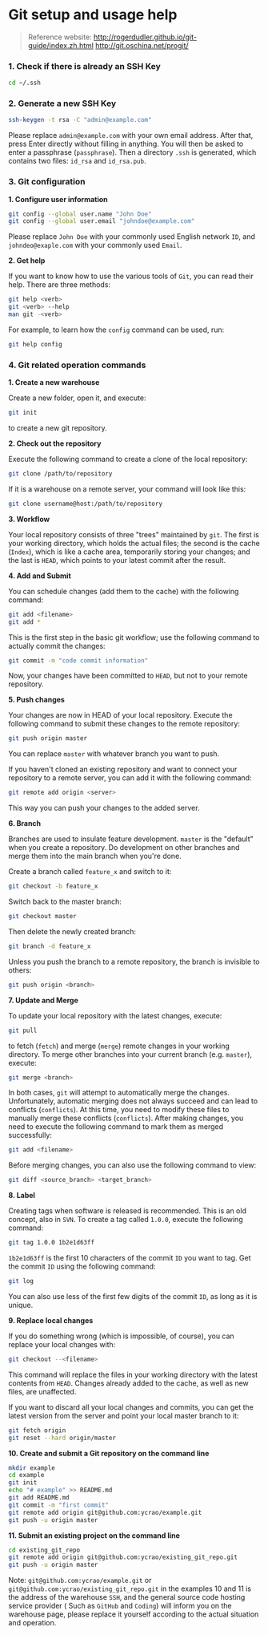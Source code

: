 # Git setup and usage help


> Reference website:
http://rogerdudler.github.io/git-guide/index.zh.html
http://git.oschina.net/progit/

### 1. Check if there is already an SSH Key

```bash
cd ~/.ssh
```

### 2. Generate a new SSH Key

```bash
ssh-keygen -t rsa -C "admin@example.com"
```
Please replace `admin@example.com` with your own email address. After that, press Enter directly without filling in anything. You will then be asked to enter a passphrase (`passphrase`). Then a directory `.ssh` is generated, which contains two files: `id_rsa` and `id_rsa.pub`.

### 3. Git configuration

**1. Configure user information**

```bash
git config --global user.name "John Doe"
git config --global user.email "johndoe@example.com"
```

Please replace `John Doe` with your commonly used English network `ID`, and `johndeo@exaple.com` with your commonly used `Email`.

**2. Get help**

If you want to know how to use the various tools of `Git`, you can read their help. There are three methods:

```bash
git help <verb>
git <verb> --help
man git -<verb>
```

For example, to learn how the `config` command can be used, run:

```bash
git help config
```

### 4. Git related operation commands


**1. Create a new warehouse**

Create a new folder, open it, and execute:

```bash
git init
```

to create a new git repository.

**2. Check out the repository**

Execute the following command to create a clone of the local repository:

```bash
git clone /path/to/repository
```

If it is a warehouse on a remote server, your command will look like this:

```bash
git clone username@host:/path/to/repository
```

**3. Workflow**

Your local repository consists of three "trees" maintained by `git`. The first is your working directory, which holds the actual files; the second is the cache (`Index`), which is like a cache area, temporarily storing your changes; and the last is `HEAD`, which points to your latest commit after the result.

**4. Add and Submit**

You can schedule changes (add them to the cache) with the following command:

```bash
git add <filename>
git add *
```

This is the first step in the basic git workflow; use the following command to actually commit the changes:

```bash
git commit -m "code commit information"
```

Now, your changes have been committed to `HEAD`, but not to your remote repository.

**5. Push changes**

Your changes are now in HEAD of your local repository. Execute the following command to submit these changes to the remote repository:

```bash
git push origin master
```

You can replace `master` with whatever branch you want to push.

If you haven't cloned an existing repository and want to connect your repository to a remote server, you can add it with the following command:

```bash
git remote add origin <server>
```

This way you can push your changes to the added server.

**6. Branch**

Branches are used to insulate feature development. `master` is the "default" when you create a repository. Do development on other branches and merge them into the main branch when you're done.

Create a branch called `feature_x` and switch to it:

```bash
git checkout -b feature_x
```

Switch back to the master branch:

```bash
git checkout master
```

Then delete the newly created branch:

```bash
git branch -d feature_x
```

Unless you push the branch to a remote repository, the branch is invisible to others:

```bash
git push origin <branch>
```

**7. Update and Merge**

To update your local repository with the latest changes, execute:

```bash
git pull
```

to fetch (`fetch`) and merge (`merge`) remote changes in your working directory.
To merge other branches into your current branch (e.g. `master`), execute:

```bash
git merge <branch>
```

In both cases, `git` will attempt to automatically merge the changes. Unfortunately, automatic merging does not always succeed and can lead to conflicts (`conflicts`). At this time, you need to modify these files to manually merge these conflicts (`conflicts`). After making changes, you need to execute the following command to mark them as merged successfully:

```bash
git add <filename>
```
Before merging changes, you can also use the following command to view:

```bash
git diff <source_branch> <target_branch>
```

**8. Label**

Creating tags when software is released is recommended. This is an old concept, also in `SVN`. To create a tag called `1.0.0`, execute the following command:

```bash
git tag 1.0.0 1b2e1d63ff
```

`1b2e1d63ff` is the first 10 characters of the commit `ID` you want to tag. Get the commit `ID` using the following command:

```bash
git log
```
You can also use less of the first few digits of the commit `ID`, as long as it is unique.

**9. Replace local changes**

If you do something wrong (which is impossible, of course), you can replace your local changes with:

```bash
git checkout --<filename>
```

This command will replace the files in your working directory with the latest contents from `HEAD`. Changes already added to the cache, as well as new files, are unaffected.

If you want to discard all your local changes and commits, you can get the latest version from the server and point your local master branch to it:

```bash
git fetch origin
git reset --hard origin/master
```

**10. Create and submit a Git repository on the command line**

```bash
mkdir example
cd example
git init
echo "# example" >> README.md
git add README.md
git commit -m "first commit"
git remote add origin git@github.com:ycrao/example.git
git push -u origin master
```

**11. Submit an existing project on the command line**

```bash
cd existing_git_repo
git remote add origin git@github.com:ycrao/existing_git_repo.git
git push -u origin master
```

Note: `git@github.com:ycrao/example.git` or `git@github.com:ycrao/existing_git_repo.git` in the examples 10 and 11 is the address of the warehouse `SSH`, and the general source code hosting service provider ( Such as `GitHub` and `Coding`) will inform you on the warehouse page, please replace it yourself according to the actual situation and operation.